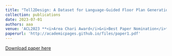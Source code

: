 ```yaml
---
title: "Tell2Design: A Dataset for Language-Guided Floor Plan Generation"
collection: publications
date: 2023-07-01
authors: aaa
venue: 'ACL2023 **<i>Area Chari Award</i>&<i>Best Paper Nomination</i>**'
paperurl: 'http://academicpages.github.io/files/paper1.pdf'
---
```


[Download paper here](http://academicpages.github.io/files/paper1.pdf)
